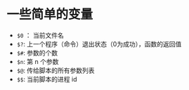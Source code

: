 # 一些简单的变量

- `$0` ： 当前文件名
- `$?`: 上一个程序（命令）退出状态（0为成功），函数的返回值
- `$#`: 参数的个数
- `$n`: 第 n 个参数
- `$@`: 传给脚本的所有参数列表
- `$$`: 当前脚本的进程 id
